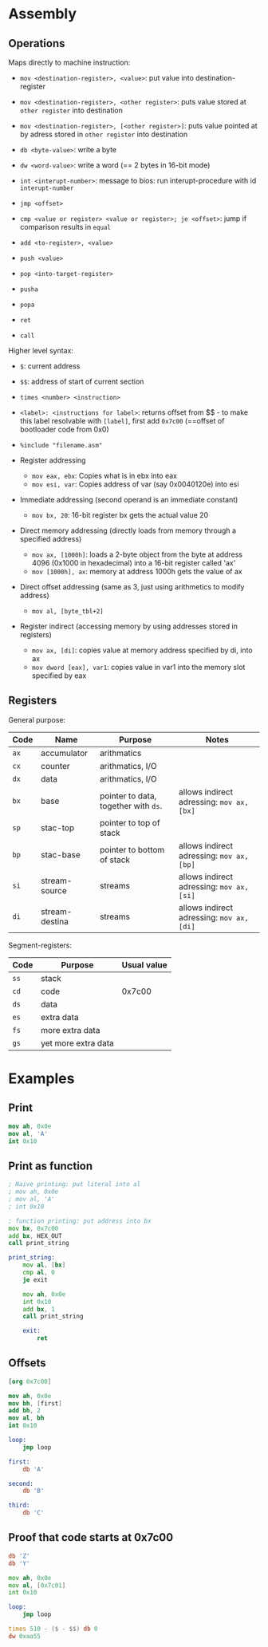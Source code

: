 # Assembly

## Operations
Maps directly to machine instruction:
- `mov <destination-register>, <value>`: put value into destination-register
- `mov <destination-register>, <other register>`: puts value stored at `other register` into destination
- `mov <destination-register>, [<other register>]`: puts value pointed at by adress stored in `other register` into destination

- `db <byte-value>`: write a byte
- `dw <word-value>`: write a word (== 2 bytes in 16-bit mode)

- `int <interupt-number>`: message to bios: run interupt-procedure with id `interupt-number`

- `jmp <offset>`
- `cmp <value or register> <value or register>; je <offset>`: jump if comparison results in `equal`

- `add <to-register>, <value>`

- `push <value>`
- `pop <into-target-register>`

- `pusha`
- `popa`
- `ret`
- `call`



Higher level syntax:
- `$`: current address
- `$$`: address of start of current section 
- `times <number> <instruction>`
- `<label>:
    <instructions for label>`: returns offset from $$
        - to make this label resolvable with `[label]`, first add `0x7c00` (==offset of bootloader code from 0x0)
- `%include "filename.asm"`


- Register addressing
    - `mov eax, ebx`: Copies what is in ebx into eax
    - `mov esi, var`: Copies address of var (say 0x0040120e) into esi

- Immediate addressing (second operand is an immediate constant)
    - `mov bx, 20`: 16-bit register bx gets the actual value 20

- Direct memory addressing (directly loads from memory through a specified address)
    - `mov ax, [1000h]`: loads a 2-byte object from the byte at address 4096 (0x1000 in hexadecimal) into a 16-bit register called 'ax'
    - `mov [1000h], ax`: memory at address 1000h gets the value of ax

- Direct offset addressing (same as 3, just using arithmetics to modify address)
    - `mov al, [byte_tbl+2]`
    
- Register indirect (accessing memory by using addresses stored in registers)
    - `mov ax, [di]`: copies value at memory address specified by di, into ax
    - `mov dword [eax], var1`: copies value in var1 into the memory slot specified by eax



## Registers

General purpose:

| Code | Name           | Purpose                              | Notes                                     |
|------|----------------|--------------------------------------|-------------------------------------------|
| `ax` | accumulator    | arithmatics                          |                                           |
| `cx` | counter        | arithmatics, I/O                     |                                           |
| `dx` | data           | arithmatics, I/O                     |                                           |
| `bx` | base           | pointer to data, together with `ds`. | allows indirect adressing: `mov ax, [bx]` |
| `sp` | stac-top       | pointer to top of stack              |                                           |
| `bp` | stac-base      | pointer to bottom of stack           | allows indirect adressing: `mov ax, [bp]` |
| `si` | stream-source  | streams                              | allows indirect adressing: `mov ax, [si]` |
| `di` | stream-destina | streams                              | allows indirect adressing: `mov ax, [di]` |


Segment-registers:

| Code | Purpose                | Usual value  |
|------|------------------------|--------------|
| `ss` | stack                  |              |
| `cd` | code                   | 0x7c00       |
| `ds` | data                   |              |
| `es` | extra data             |              |
| `fs` | more extra data        |              |
| `gs` | yet more extra data    |              |



# Examples

## Print
```nasm
mov ah, 0x0e
mov al, 'A'
int 0x10
```

## Print as function
```asm
; Naive printing: put literal into al
; mov ah, 0x0e
; mov al, 'A'
; int 0x10

; function printing: put address into bx
mov bx, 0x7c00
add bx, HEX_OUT
call print_string

print_string:
    mov al, [bx]
    cmp al, 0
    je exit

    mov ah, 0x0e
    int 0x10
    add bx, 1
    call print_string

    exit:
        ret
```

## Offsets
```nasm
[org 0x7c00]

mov ah, 0x0e
mov bh, [first]
add bh, 2
mov al, bh
int 0x10

loop:
    jmp loop

first:
    db 'A'

second:
    db 'B'

third: 
    db 'C'
```

## Proof that code starts at 0x7c00
```asm
db 'Z'
db 'Y'

mov ah, 0x0e
mov al, [0x7c01]
int 0x10

loop:
    jmp loop

times 510 - ($ - $$) db 0
dw 0xaa55
```
